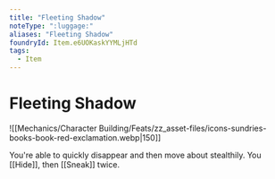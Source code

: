 ```yaml
---
title: "Fleeting Shadow"
noteType: ":luggage:"
aliases: "Fleeting Shadow"
foundryId: Item.e6UOKaskYYMLjHTd
tags:
  - Item
---
```


# Fleeting Shadow
![[Mechanics/Character Building/Feats/zz_asset-files/icons-sundries-books-book-red-exclamation.webp|150]]

You're able to quickly disappear and then move about stealthily. You [[Hide]], then [[Sneak]] twice.
